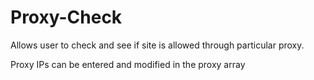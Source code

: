 # Proxy-Check
Allows user to check and see if site is allowed through particular proxy.

Proxy IPs can be entered and modified in the proxy array
